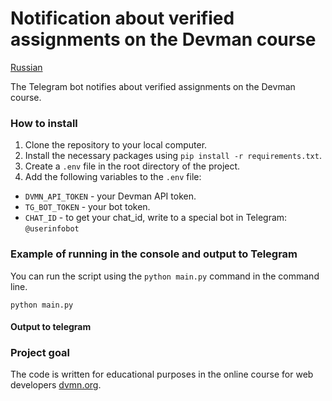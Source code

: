 # Notification about verified assignments on the Devman course
[Russian](RU_README.md)

The Telegram bot notifies about verified assignments on the Devman course.

### How to install

1. Clone the repository to your local computer.
2. Install the necessary packages using `pip install -r requirements.txt`.
3. Create a `.env` file in the root directory of the project.
4. Add the following variables to the `.env` file:
- `DVMN_API_TOKEN` - your Devman API token.
- `TG_BOT_TOKEN` - your bot token.
- `CHAT_ID` - to get your chat_id, write to a special bot in Telegram: `@userinfobot`

### Example of running in the console and output to Telegram

You can run the script using the `python main.py` command in the command line.

```console
python main.py
```
#### Output to telegram

### Project goal

The code is written for educational purposes in the online course for web developers [dvmn.org](https://dvmn.org/).